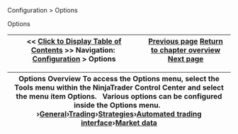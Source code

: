 ﻿
Configuration > Options

Options

| << [Click to Display Table of Contents](options.md) >> **Navigation:**     [Configuration](configuration.md) > Options | [Previous page](simulated_data_feed_connection.md) [Return to chapter overview](configuration.md) [Next page](general_section.md) |
| --- | --- |

| Options Overview To access the Options menu, select the Tools menu within the NinjaTrader Control Center and select the menu item Options.   Various options can be configured inside the Options menu.    ›[General](general_section.md)›[Trading](options_trading.md)›[Strategies](options_strategies.md)›[Automated trading interface](options_ati.md)›[Market data](options_marketdata.md) |
| --- |
